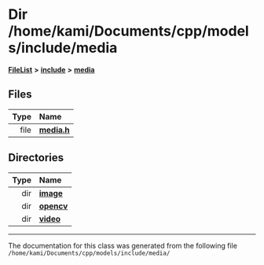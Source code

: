 

# Dir /home/kami/Documents/cpp/models/include/media



[**FileList**](files.md) **>** [**include**](dir_d44c64559bbebec7f509842c48db8b23.md) **>** [**media**](dir_aa03a1d12037901d4378cbd73498762d.md)












## Files

| Type | Name |
| ---: | :--- |
| file | [**media.h**](media_8h.md) <br> |


## Directories

| Type | Name |
| ---: | :--- |
| dir | [**image**](dir_b86c9d22e47aa9431a2bbc5d6808d12b.md) <br> |
| dir | [**opencv**](dir_2b794fa5f0369c1c80752771b4d33858.md) <br> |
| dir | [**video**](dir_107604769d8a5525c826381ab1dce444.md) <br> |

























































------------------------------
The documentation for this class was generated from the following file `/home/kami/Documents/cpp/models/include/media/`

